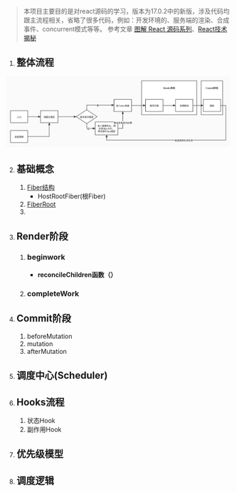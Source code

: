 > 本项目主要目的是对react源码的学习，版本为17.0.2中的新版，涉及代码均跟主流程相关，省略了很多代码，例如：开发环境的、服务端的渲染、合成事件、concurrent模式等等。
> 参考文章 [图解 React 源码系列](https://github.com/7kms/react-illustration-series)、[React技术揭秘](https://react.iamkasong.com/)
1. ## 整体流程 
  ![flow](./asserts/imgs/basicFlow.jpg)

2. ## 基础概念
   1. [Fiber结构](./src/lib/react/REACT_RECONCILER/ReactFiber.js)
      - HostRootFiber(根Fiber)
   2. [FiberRoot](./src/lib/react/REACT_RECONCILER/ReactFiberRoot.js)
   3. 
3. ## Render阶段
   1. ### beginwork
      - #### reconcileChildren函数（）
    1. ### completeWork 
4. ## Commit阶段
   1. beforeMutation
   2. mutation
   3. afterMutation
5. ## 调度中心(Scheduler)
6. ## Hooks流程
   1. 状态Hook
   2. 副作用Hook
7. ## 优先级模型
8. ## 调度逻辑